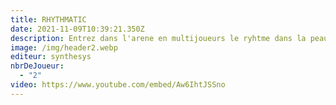 ```yaml
---
title: RHYTHMATIC
date: 2021-11-09T10:39:21.350Z
description: Entrez dans l'arene en multijoueurs le ryhtme dans la peau
image: /img/header2.webp
editeur: synthesys
nbrDeJoueur:
  - "2"
video: https://www.youtube.com/embed/Aw6IhtJSSno
---
```

